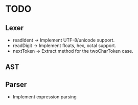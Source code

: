 # TODO


## Lexer

- readIdent -> Implement UTF-8/unicode support.
- readDigit -> Implement floats, hex, octal support.
- nextToken -> Extract method for the twoCharToken case.


## AST

## Parser

- Implement expression parsing